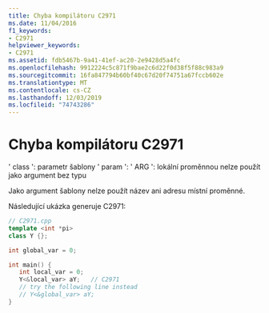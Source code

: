 ```yaml
---
title: Chyba kompilátoru C2971
ms.date: 11/04/2016
f1_keywords:
- C2971
helpviewer_keywords:
- C2971
ms.assetid: fdb5467b-9a41-41ef-ac20-2e9428d5a4fc
ms.openlocfilehash: 9912224c5c871f9bae2c6d22f0d38f5f88c983a9
ms.sourcegitcommit: 16fa847794b60bf40c67d20f74751a67fccb602e
ms.translationtype: MT
ms.contentlocale: cs-CZ
ms.lasthandoff: 12/03/2019
ms.locfileid: "74743286"
---
```

# <a name="compiler-error-c2971"></a>Chyba kompilátoru C2971

' class ': parametr šablony ' param ': ' ARG ': lokální proměnnou nelze použít jako argument bez typu

Jako argument šablony nelze použít název ani adresu místní proměnné.

Následující ukázka generuje C2971:

```cpp
// C2971.cpp
template <int *pi>
class Y {};

int global_var = 0;

int main() {
   int local_var = 0;
   Y<&local_var> aY;   // C2971
   // try the following line instead
   // Y<&global_var> aY;
}
```
